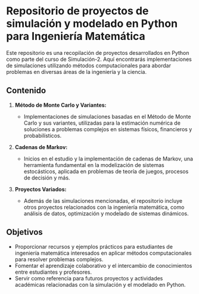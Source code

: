 # Repositorio de proyectos de simulación y modelado en Python para Ingeniería Matemática

Este repositorio es una recopilación de proyectos desarrollados en Python como parte del curso de Simulación-2. Aquí encontrarás implementaciones de simulaciones utilizando métodos computacionales para abordar problemas en diversas áreas de la ingeniería y la ciencia.

## Contenido

1. **Método de Monte Carlo y Variantes:**
   - Implementaciones de simulaciones basadas en el Método de Monte Carlo y sus variantes, utilizadas para la estimación numérica de soluciones a problemas complejos en sistemas físicos, financieros y probabilísticos.

2. **Cadenas de Markov:**
   - Inicios en el estudio y la implementación de cadenas de Markov, una herramienta fundamental en la modelización de sistemas estocásticos, aplicada en problemas de teoría de juegos, procesos de decisión y más.

3. **Proyectos Variados:**
   - Además de las simulaciones mencionadas, el repositorio incluye otros proyectos relacionados con la ingeniería matemática, como análisis de datos, optimización y modelado de sistemas dinámicos.

## Objetivos

- Proporcionar recursos y ejemplos prácticos para estudiantes de ingeniería matemática interesados en aplicar métodos computacionales para resolver problemas complejos.
- Fomentar el aprendizaje colaborativo y el intercambio de conocimientos entre estudiantes y profesores.
- Servir como referencia para futuros proyectos y actividades académicas relacionadas con la simulación y el modelado en Python.


